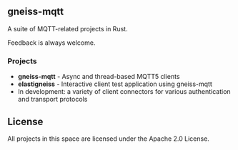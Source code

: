 ## gneiss-mqtt

A suite of MQTT-related projects in Rust.  

Feedback is always welcome.

### Projects
* **gneiss-mqtt** - Async and thread-based MQTT5 clients
* **elastigneiss** - Interactive client test application using gneiss-mqtt
* In development: a variety of client connectors for various authentication and transport protocols

## License

All projects in this space are licensed under the Apache 2.0 License. 
